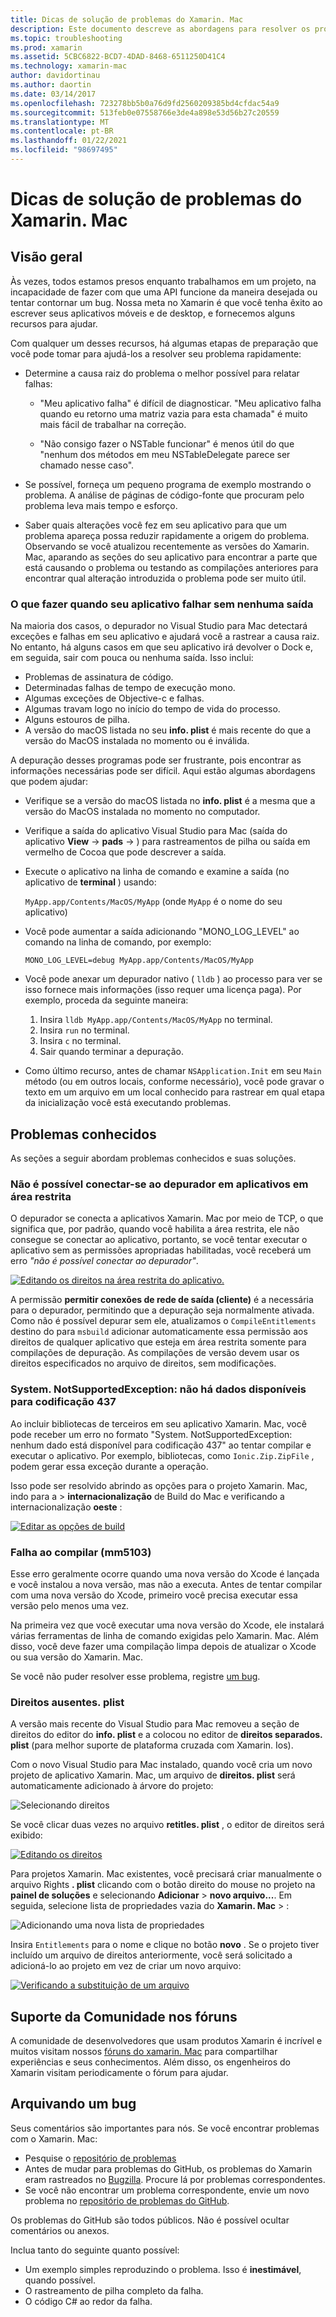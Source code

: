 ```yaml
---
title: Dicas de solução de problemas do Xamarin. Mac
description: Este documento descreve as abordagens para resolver os problemas encontrados ao desenvolver aplicativos Xamarin. Mac. Ele também discute maneiras de obter suporte.
ms.topic: troubleshooting
ms.prod: xamarin
ms.assetid: 5CBC6822-BCD7-4DAD-8468-6511250D41C4
ms.technology: xamarin-mac
author: davidortinau
ms.author: daortin
ms.date: 03/14/2017
ms.openlocfilehash: 723278bb5b0a76d9fd2560209385bd4cfdac54a9
ms.sourcegitcommit: 513feb0e07558766e3de4a898e53d56b27c20559
ms.translationtype: MT
ms.contentlocale: pt-BR
ms.lasthandoff: 01/22/2021
ms.locfileid: "98697495"
---
```

# <a name="xamarinmac-troubleshooting-tips"></a>Dicas de solução de problemas do Xamarin. Mac

## <a name="overview"></a>Visão geral

Às vezes, todos estamos presos enquanto trabalhamos em um projeto, na incapacidade de fazer com que uma API funcione da maneira desejada ou tentar contornar um bug. Nossa meta no Xamarin é que você tenha êxito ao escrever seus aplicativos móveis e de desktop, e fornecemos alguns recursos para ajudar.

Com qualquer um desses recursos, há algumas etapas de preparação que você pode tomar para ajudá-los a resolver seu problema rapidamente:

- Determine a causa raiz do problema o melhor possível para relatar falhas:

  - "Meu aplicativo falha" é difícil de diagnosticar. "Meu aplicativo falha quando eu retorno uma matriz vazia para esta chamada" é muito mais fácil de trabalhar na correção.

  - "Não consigo fazer o NSTable funcionar" é menos útil do que "nenhum dos métodos em meu NSTableDelegate parece ser chamado nesse caso".

- Se possível, forneça um pequeno programa de exemplo mostrando o problema. A análise de páginas de código-fonte que procuram pelo problema leva mais tempo e esforço.

- Saber quais alterações você fez em seu aplicativo para que um problema apareça possa reduzir rapidamente a origem do problema. Observando se você atualizou recentemente as versões do Xamarin. Mac, aparando as seções do seu aplicativo para encontrar a parte que está causando o problema ou testando as compilações anteriores para encontrar qual alteração introduzida o problema pode ser muito útil.

### <a name="what-to-do-when-your-app-crashes-with-no-output"></a>O que fazer quando seu aplicativo falhar sem nenhuma saída

Na maioria dos casos, o depurador no Visual Studio para Mac detectará exceções e falhas em seu aplicativo e ajudará você a rastrear a causa raiz. No entanto, há alguns casos em que seu aplicativo irá devolver o Dock e, em seguida, sair com pouca ou nenhuma saída. Isso inclui:

- Problemas de assinatura de código.
- Determinadas falhas de tempo de execução mono.
- Algumas exceções de Objective-c e falhas.
- Algumas travam logo no início do tempo de vida do processo.
- Alguns estouros de pilha.
- A versão do macOS listada no seu **info. plist** é mais recente do que a versão do MacOS instalada no momento ou é inválida.

A depuração desses programas pode ser frustrante, pois encontrar as informações necessárias pode ser difícil. Aqui estão algumas abordagens que podem ajudar:

- Verifique se a versão do macOS listada no **info. plist** é a mesma que a versão do MacOS instalada no momento no computador.
- Verifique a saída do aplicativo Visual Studio para Mac (saída do aplicativo **View**  ->  **pads**  ->  ) para rastreamentos de pilha ou saída em vermelho de Cocoa que pode descrever a saída.
- Execute o aplicativo na linha de comando e examine a saída (no aplicativo de **terminal** ) usando:

  `MyApp.app/Contents/MacOS/MyApp` (onde `MyApp` é o nome do seu aplicativo)
- Você pode aumentar a saída adicionando "MONO_LOG_LEVEL" ao comando na linha de comando, por exemplo:

  `MONO_LOG_LEVEL=debug MyApp.app/Contents/MacOS/MyApp`
- Você pode anexar um depurador nativo ( `lldb` ) ao processo para ver se isso fornece mais informações (isso requer uma licença paga). Por exemplo, proceda da seguinte maneira:

  1. Insira `lldb MyApp.app/Contents/MacOS/MyApp` no terminal.
  2. Insira `run` no terminal.
  3. Insira `c` no terminal.
  4. Sair quando terminar a depuração.
- Como último recurso, antes de chamar `NSApplication.Init` em seu `Main` método (ou em outros locais, conforme necessário), você pode gravar o texto em um arquivo em um local conhecido para rastrear em qual etapa da inicialização você está executando problemas.

## <a name="known-issues"></a>Problemas conhecidos

As seções a seguir abordam problemas conhecidos e suas soluções.

### <a name="unable-to-connect-to-the-debugger-in-sandboxed-apps"></a>Não é possível conectar-se ao depurador em aplicativos em área restrita

O depurador se conecta a aplicativos Xamarin. Mac por meio de TCP, o que significa que, por padrão, quando você habilita a área restrita, ele não consegue se conectar ao aplicativo, portanto, se você tentar executar o aplicativo sem as permissões apropriadas habilitadas, você receberá um erro *"não é possível conectar ao depurador"*.

[![Editando os direitos na área restrita do aplicativo.](troubleshooting-images/debug01.png "Editando os direitos")](troubleshooting-images/debug01-large.png#lightbox)

A permissão **permitir conexões de rede de saída (cliente)** é a necessária para o depurador, permitindo que a depuração seja normalmente ativada. Como não é possível depurar sem ele, atualizamos o `CompileEntitlements` destino do para `msbuild` adicionar automaticamente essa permissão aos direitos de qualquer aplicativo que esteja em área restrita somente para compilações de depuração. As compilações de versão devem usar os direitos especificados no arquivo de direitos, sem modificações.

### <a name="systemnotsupportedexception-no-data-is-available-for-encoding-437"></a>System. NotSupportedException: não há dados disponíveis para codificação 437

Ao incluir bibliotecas de terceiros em seu aplicativo Xamarin. Mac, você pode receber um erro no formato "System. NotSupportedException: nenhum dado está disponível para codificação 437" ao tentar compilar e executar o aplicativo. Por exemplo, bibliotecas, como `Ionic.Zip.ZipFile` , podem gerar essa exceção durante a operação.

Isso pode ser resolvido abrindo as opções para o projeto Xamarin. Mac, indo para a   >  **internacionalização** de Build do Mac e verificando a internacionalização **oeste** :

[![Editar as opções de build](troubleshooting-images/issue01.png "Editar as opções de build")](troubleshooting-images/issue01-large.png#lightbox)

### <a name="failed-to-compile-mm5103"></a>Falha ao compilar (mm5103)

Esse erro geralmente ocorre quando uma nova versão do Xcode é lançada e você instalou a nova versão, mas não a executa. Antes de tentar compilar com uma nova versão do Xcode, primeiro você precisa executar essa versão pelo menos uma vez.

Na primeira vez que você executar uma nova versão do Xcode, ele instalará várias ferramentas de linha de comando exigidas pelo Xamarin. Mac. Além disso, você deve fazer uma compilação limpa depois de atualizar o Xcode ou sua versão do Xamarin. Mac.

Se você não puder resolver esse problema, registre [um bug](#filing-a-bug).

### <a name="missing-entitlementsplist"></a>Direitos ausentes. plist

A versão mais recente do Visual Studio para Mac removeu a seção de direitos do editor do **info. plist** e a colocou no editor de **direitos separados. plist** (para melhor suporte de plataforma cruzada com Xamarin. Ios).

Com o novo Visual Studio para Mac instalado, quando você cria um novo projeto de aplicativo Xamarin. Mac, um arquivo de **direitos. plist** será automaticamente adicionado à árvore do projeto:

![Selecionando direitos](troubleshooting-images/entitlements01.png "Selecionando direitos")

Se você clicar duas vezes no arquivo **retitles. plist** , o editor de direitos será exibido:

[![Editando os direitos](troubleshooting-images/entitlements02.png "Editando os direitos")](troubleshooting-images/entitlements02-large.png#lightbox)

Para projetos Xamarin. Mac existentes, você precisará criar manualmente o arquivo Rights **. plist** clicando com o botão direito do mouse no projeto na **painel de soluções** e selecionando **Adicionar**  >  **novo arquivo...**. Em seguida, selecione lista de propriedades vazia do **Xamarin. Mac**  >  :

![Adicionando uma nova lista de propriedades](troubleshooting-images/entitlements03.png "Adicionando uma nova lista de propriedades")

Insira `Entitlements` para o nome e clique no botão **novo** . Se o projeto tiver incluído um arquivo de direitos anteriormente, você será solicitado a adicioná-lo ao projeto em vez de criar um novo arquivo:

[![Verificando a substituição de um arquivo](troubleshooting-images/entitlements04.png "Verificando a substituição de um arquivo")](troubleshooting-images/entitlements04-large.png#lightbox)

## <a name="community-support-on-the-forums"></a>Suporte da Comunidade nos fóruns

A comunidade de desenvolvedores que usam produtos Xamarin é incrível e muitos visitam nossos [fóruns do xamarin. Mac](https://forums.xamarin.com/categories/xamarin-mac) para compartilhar experiências e seus conhecimentos. Além disso, os engenheiros do Xamarin visitam periodicamente o fórum para ajudar.

<a name="filing-a-bug"></a>

## <a name="filing-a-bug"></a>Arquivando um bug

Seus comentários são importantes para nós. Se você encontrar problemas com o Xamarin. Mac:

- Pesquise o [repositório de problemas](https://github.com/xamarin/xamarin-macios/issues)
- Antes de mudar para problemas do GitHub, os problemas do Xamarin eram rastreados no [Bugzilla](https://bugzilla.xamarin.com/describecomponents.cgi). Procure lá por problemas correspondentes.
- Se você não encontrar um problema correspondente, envie um novo problema no [repositório de problemas do GitHub](https://github.com/xamarin/xamarin-macios/issues/new).

Os problemas do GitHub são todos públicos. Não é possível ocultar comentários ou anexos.

Inclua tanto do seguinte quanto possível:

- Um exemplo simples reproduzindo o problema. Isso é **inestimável**, quando possível.
- O rastreamento de pilha completo da falha.
- O código C# ao redor da falha.
